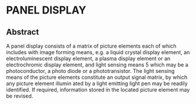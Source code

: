 # PANEL DISPLAY

## Abstract
A panel display consists of a matrix of picture elements each of which includes with image forming means, e.g. a liquid crystal display element, an electroluminescent display element, a plasma display element or an electrochromic display element, and light sensing means 5 which may be a photoconductor, a photo diode or a phototransistor. The light sensing means of the picture elements constitute an output signal matrix, by which any picture element illumin ated by a light emitting light pen may be readily identified. If required, information stored in the located picture element may be revised.